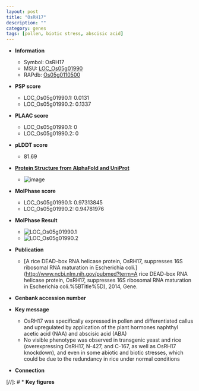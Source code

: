 ```yaml
---
layout: post
title: "OsRH17"
description: ""
category: genes
tags: [pollen, biotic stress, abscisic acid]
---
```


* **Information**  
    + Symbol: OsRH17  
    + MSU: [LOC_Os05g01990](http://rice.plantbiology.msu.edu/cgi-bin/ORF_infopage.cgi?orf=LOC_Os05g01990)  
    + RAPdb: [Os05g0110500](http://rapdb.dna.affrc.go.jp/viewer/gbrowse_details/irgsp1?name=Os05g0110500)  

* **PSP score**  
    + LOC_Os05g01990.1: 0.0131 
    + LOC_Os05g01990.2: 0.1337 

* **PLAAC score**  
    + LOC_Os05g01990.1: 0 
    + LOC_Os05g01990.2: 0 

* **pLDDT score**
    + 81.69

* **[Protein Structure from AlphaFold and UniProt](https://www.uniprot.org/uniprotkb/Q0DLB9/entry#structure)**
    + ![image](https://ricepsp.github.io/images/Q0/AF-Q0DLB9-F1.png)

* **MolPhase score**
    + LOC_Os05g01990.1: 0.97313845
    + LOC_Os05g01990.2: 0.94781976

* **MolPhase Result**
    + ![LOC_Os05g01990.1](https://304243504.github.io/Pictures/LOC_Os05g/LOC_Os05g01990.1.png)
    + ![LOC_Os05g01990.2](https://304243504.github.io/Pictures/LOC_Os05g/LOC_Os05g01990.2.png)

* **Publication**  
    + [A rice DEAD-box RNA helicase protein, OsRH17, suppresses 16S ribosomal RNA maturation in Escherichia coli.](http://www.ncbi.nlm.nih.gov/pubmed?term=A rice DEAD-box RNA helicase protein, OsRH17, suppresses 16S ribosomal RNA maturation in Escherichia coli.%5BTitle%5D), 2014, Gene.

* **Genbank accession number**  

* **Key message**  
    + OsRH17 was specifically expressed in pollen and differentiated callus and upregulated by application of the plant hormones naphthyl acetic acid (NAA) and abscisic acid (ABA)
    + No visible phenotype was observed in transgenic yeast and rice (overexpressing OsRH17, N-427, and C-167, as well as OsRH17 knockdown), and even in some abiotic and biotic stresses, which could be due to the redundancy in rice under normal conditions

* **Connection**  

[//]: # * **Key figures**  


